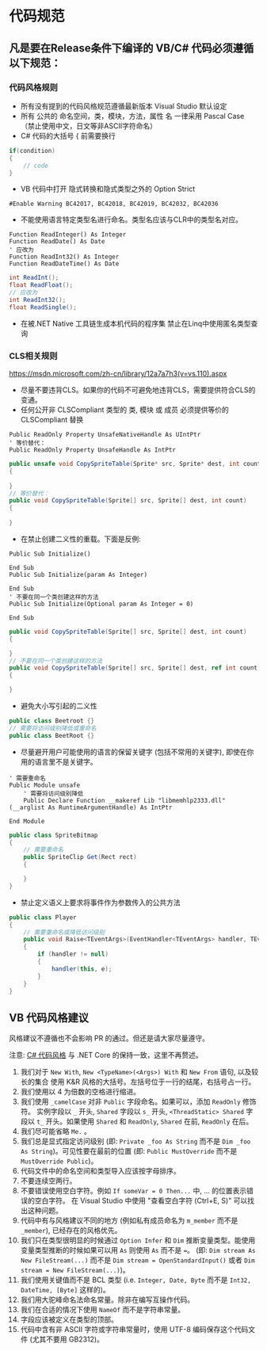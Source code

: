 # 代码规范
## 凡是要在Release条件下编译的 VB/C# 代码必须遵循以下规范：
### 代码风格规则
- 所有没有提到的代码风格规范遵循最新版本 Visual Studio 默认设定
- 所有 公共的 命名空间，类，模块，方法，属性 名 一律采用 Pascal Case （禁止使用中文，日文等非ASCII字符命名）
- C# 代码的大括号 { 前需要换行

```C#
if(condition)
{
    // code
}
```

- VB 代码中打开 隐式转换和隐式类型之外的 Option Strict

```VB
#Enable Warning BC42017, BC42018, BC42019, BC42032, BC42036
```

- 不能使用语言特定类型名进行命名。类型名应该与CLR中的类型名对应。

```VB
Function ReadInteger() As Integer
Function ReadDate() As Date
' 应改为
Function ReadInt32() As Integer
Function ReadDateTime() As Date
```

```C#
int ReadInt();
float ReadFloat();
// 应改为
int ReadInt32();
float ReadSingle();
```

- 在被.NET Native 工具链生成本机代码的程序集 禁止在Linq中使用匿名类型查询

### CLS相关规则
https://msdn.microsoft.com/zh-cn/library/12a7a7h3(v=vs.110).aspx
- 尽量不要违背CLS。如果你的代码不可避免地违背CLS，需要提供符合CLS的变通。
- 任何公开非 CLSCompliant 类型的 类, 模块 或 成员 必须提供等价的 CLSCompliant 替换 

```VB
Public ReadOnly Property UnsafeNativeHandle As UIntPtr
' 等价替代：
Public ReadOnly Property UnsafeHandle As IntPtr
```

```C#
public unsafe void CopySpriteTable(Sprite* src, Sprite* dest, int count)
{
    
}
// 等价替代：
public void CopySpriteTable(Sprite[] src, Sprite[] dest, int count)
{
    
}
```

- 在禁止创建二义性的重载。下面是反例: 

```VB
Public Sub Initialize()

End Sub
Public Sub Initialize(param As Integer)

End Sub
' 不要在同一个类创建这样的方法
Public Sub Initialize(Optional param As Integer = 0)

End Sub
```

```C#
public void CopySpriteTable(Sprite[] src, Sprite[] dest, int count)
{

}
// 不要在同一个类创建这样的方法
public void CopySpriteTable(Sprite[] src, Sprite[] dest, ref int count)
{

}
```

- 避免大小写引起的二义性

```C#
public class Beetroot {}
// 需要将访问级别降低或重命名
public class BeetRoot {}
```

- 尽量避开用户可能使用的语言的保留关键字 (包括不常用的关键字), 即使在你用的语言里不是关键字。

```VB
' 需要重命名
Public Module unsafe
    ' 需要将访问级别降低
    Public Declare Function __makeref Lib "libmemhlp2333.dll" (__arglist As RuntimeArgumentHandle) As IntPtr

End Module
```

```C#
public class SpriteBitmap
{
    // 需要重命名
    public SpriteClip Get(Rect rect)
    {

    }
}
```

- 禁止定义语义上要求将事件作为参数传入的公共方法

```C#
public class Player
{
    // 需要重命名或降低访问级别
    public void Raise<TEventArgs>(EventHandler<TEventArgs> handler, TEventArgs e) where TEventArgs : EventArgs
    {
        if (handler != null)
        {
            handler(this, e);
        }
    }
}
```

## VB 代码风格建议
风格建议不遵循也不会影响 PR 的通过。但还是请大家尽量遵守。

注意: [C# 代码风格](https://github.com/dotnet/corefx/blob/master/Documentation/coding-guidelines/coding-style.md) 与 .NET Core 的保持一致，这里不再赘述。

1. 我们对于 `New With`, `New <TypeName>(<Args>) With` 和 `New From` 语句, 以及较长的集合 使用 K&R 风格的大括号。左括号位于一行的结尾，右括号占一行。
2. 我们使用以 4 为倍数的空格进行缩进。
3. 我们使用 `_camelCase` 对非 `Public` 字段命名。如果可以，添加 `ReadOnly` 修饰符。 实例字段以 `_` 开头, `Shared` 字段以 `s_` 开头, `<ThreadStatic> Shared` 字段以 `t_` 开头。如果使用 `Shared` 和 `ReadOnly`, `Shared` 在前, `ReadOnly` 在后。
4. 我们尽可能省略 `Me.` 。 
5. 我们总是显式指定访问级别 (即:
   `Private _foo As String` 而不是 `Dim _foo As String`)。可见性要在最前的位置 (即: 
   `Public MustOverride` 而不是 `MustOverride Public`)。
6. 代码文件中的命名空间和类型导入应该按字母排序。
7. 不要连续空两行。
8. 不要错误使用空白字符。例如 `If someVar = 0 Then...` 中, ... 的位置表示错误的空白字符。
   在 Visual Studio 中使用 "查看空白字符 (Ctrl+E, S)" 可以找出这种问题。
9. 代码中有与风格建议不同的地方 (例如私有成员命名为 `m_member`
   而不是 `_member`), 已经存在的风格优先。
10. 我们只在类型很明显的时候通过 `Option Infer` 和 `Dim` 推断变量类型。能使用变量类型推断的时候如果可以用 `As` 则使用 `As` 而不是 `=`。 (即: `Dim stream As New FileStream(...)` 而不是 `Dim stream = OpenStandardInput()` 或者 `Dim stream = New FileStream(...)`)。
11. 我们使用关键值而不是 BCL 类型 (i.e. `Integer, Date, Byte` 而不是 `Int32, DateTime, [Byte]` 这样的)。
12. 我们用大驼峰命名法命名常量。除非在编写互操作代码。
13. 我们在合适的情况下使用 `NameOf` 而不是字符串常量。
14. 字段应该被定义在类型的顶部。
15. 代码中含有非 ASCII 字符或字符串常量时，使用 UTF-8 编码保存这个代码文件 (尤其不要用 GB2312)。
